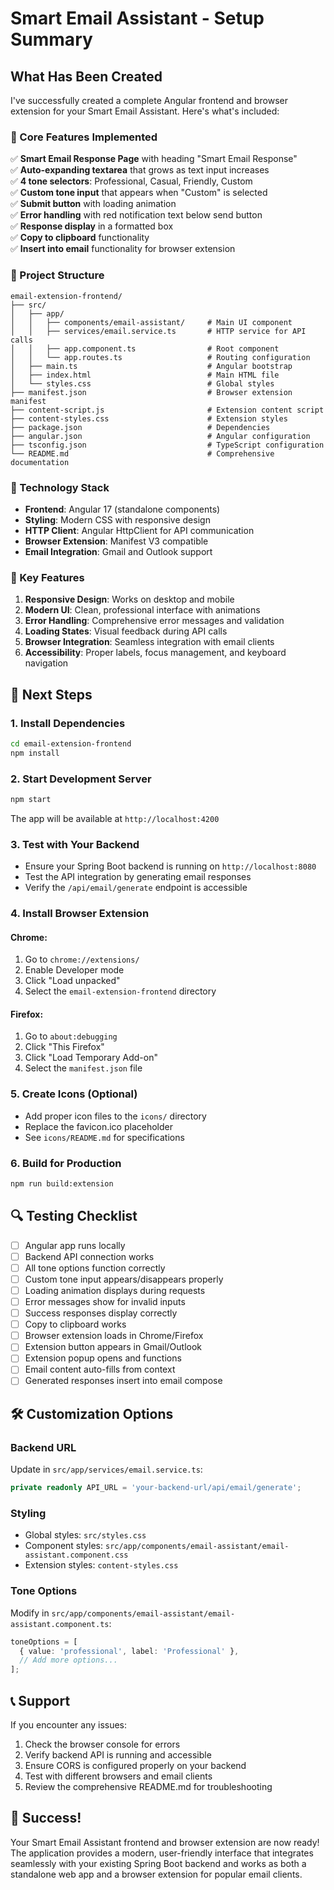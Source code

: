 # Smart Email Assistant - Setup Summary

## What Has Been Created

I've successfully created a complete Angular frontend and browser extension for your Smart Email Assistant. Here's what's included:

### 🎯 Core Features Implemented

✅ **Smart Email Response Page** with heading "Smart Email Response"  
✅ **Auto-expanding textarea** that grows as text input increases  
✅ **4 tone selectors**: Professional, Casual, Friendly, Custom  
✅ **Custom tone input** that appears when "Custom" is selected  
✅ **Submit button** with loading animation  
✅ **Error handling** with red notification text below send button  
✅ **Response display** in a formatted box  
✅ **Copy to clipboard** functionality  
✅ **Insert into email** functionality for browser extension  

### 📁 Project Structure

```
email-extension-frontend/
├── src/
│   ├── app/
│   │   ├── components/email-assistant/     # Main UI component
│   │   ├── services/email.service.ts       # HTTP service for API calls
│   │   ├── app.component.ts                # Root component
│   │   └── app.routes.ts                   # Routing configuration
│   ├── main.ts                             # Angular bootstrap
│   ├── index.html                          # Main HTML file
│   └── styles.css                          # Global styles
├── manifest.json                           # Browser extension manifest
├── content-script.js                       # Extension content script
├── content-styles.css                      # Extension styles
├── package.json                            # Dependencies
├── angular.json                            # Angular configuration
├── tsconfig.json                           # TypeScript configuration
└── README.md                               # Comprehensive documentation
```

### 🔧 Technology Stack

- **Frontend**: Angular 17 (standalone components)
- **Styling**: Modern CSS with responsive design
- **HTTP Client**: Angular HttpClient for API communication
- **Browser Extension**: Manifest V3 compatible
- **Email Integration**: Gmail and Outlook support

### 🌟 Key Features

1. **Responsive Design**: Works on desktop and mobile
2. **Modern UI**: Clean, professional interface with animations
3. **Error Handling**: Comprehensive error messages and validation
4. **Loading States**: Visual feedback during API calls
5. **Browser Integration**: Seamless integration with email clients
6. **Accessibility**: Proper labels, focus management, and keyboard navigation

## 🚀 Next Steps

### 1. Install Dependencies

```bash
cd email-extension-frontend
npm install
```

### 2. Start Development Server

```bash
npm start
```

The app will be available at `http://localhost:4200`

### 3. Test with Your Backend

- Ensure your Spring Boot backend is running on `http://localhost:8080`
- Test the API integration by generating email responses
- Verify the `/api/email/generate` endpoint is accessible

### 4. Install Browser Extension

#### Chrome:
1. Go to `chrome://extensions/`
2. Enable Developer mode
3. Click "Load unpacked"
4. Select the `email-extension-frontend` directory

#### Firefox:
1. Go to `about:debugging`
2. Click "This Firefox"
3. Click "Load Temporary Add-on"
4. Select the `manifest.json` file

### 5. Create Icons (Optional)

- Add proper icon files to the `icons/` directory
- Replace the favicon.ico placeholder
- See `icons/README.md` for specifications

### 6. Build for Production

```bash
npm run build:extension
```

## 🔍 Testing Checklist

- [ ] Angular app runs locally
- [ ] Backend API connection works
- [ ] All tone options function correctly
- [ ] Custom tone input appears/disappears properly
- [ ] Loading animation displays during requests
- [ ] Error messages show for invalid inputs
- [ ] Success responses display correctly
- [ ] Copy to clipboard works
- [ ] Browser extension loads in Chrome/Firefox
- [ ] Extension button appears in Gmail/Outlook
- [ ] Extension popup opens and functions
- [ ] Email content auto-fills from context
- [ ] Generated responses insert into email compose

## 🛠 Customization Options

### Backend URL
Update in `src/app/services/email.service.ts`:
```typescript
private readonly API_URL = 'your-backend-url/api/email/generate';
```

### Styling
- Global styles: `src/styles.css`
- Component styles: `src/app/components/email-assistant/email-assistant.component.css`
- Extension styles: `content-styles.css`

### Tone Options
Modify in `src/app/components/email-assistant/email-assistant.component.ts`:
```typescript
toneOptions = [
  { value: 'professional', label: 'Professional' },
  // Add more options...
];
```

## 📞 Support

If you encounter any issues:

1. Check the browser console for errors
2. Verify backend API is running and accessible
3. Ensure CORS is configured properly on your backend
4. Test with different browsers and email clients
5. Review the comprehensive README.md for troubleshooting

## 🎉 Success!

Your Smart Email Assistant frontend and browser extension are now ready! The application provides a modern, user-friendly interface that integrates seamlessly with your existing Spring Boot backend and works as both a standalone web app and a browser extension for popular email clients.